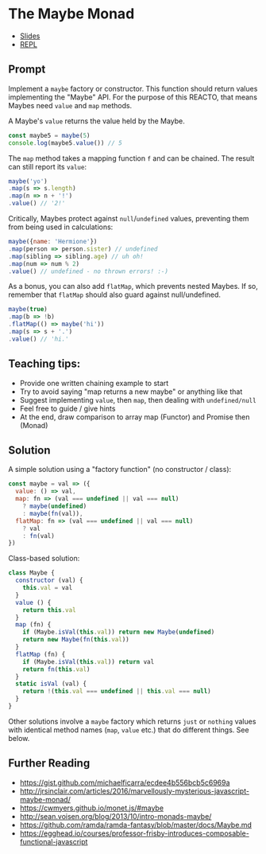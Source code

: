 # The Maybe Monad

* [Slides](https://slides.com/fullstack/maybe)
* [REPL](https://repl.it/GnkV/4)

## Prompt

Implement a `maybe` factory or constructor. This function should return values implementing the "Maybe" API. For the purpose of this REACTO, that means Maybes need `value` and `map` methods.

A Maybe's `value` returns the value held by the Maybe.

```js
const maybe5 = maybe(5)
console.log(maybe5.value()) // 5
```

The `map` method takes a mapping function `f` and can be chained. The result can still report its `value`:

```js
maybe('yo')
.map(s => s.length)
.map(n => n + '!')
.value() // '2!'
```

Critically, Maybes protect against `null`/`undefined` values, preventing them from being used in calculations:

```js
maybe({name: 'Hermione'})
.map(person => person.sister) // undefined
.map(sibling => sibling.age) // uh oh!
.map(num => num % 2)
.value() // undefined - no thrown errors! :-)
```

As a bonus, you can also add `flatMap`, which prevents nested Maybes. If so, remember that `flatMap` should also guard against null/undefined.

```js
maybe(true)
.map(b => !b)
.flatMap(() => maybe('hi'))
.map(s => s + '.')
.value() // 'hi.'
```

## Teaching tips:

* Provide one written chaining example to start
* Try to avoid saying "map returns a new maybe" or anything like that
* Suggest implementing `value`, then `map`, then dealing with `undefined/null`
* Feel free to guide / give hints
* At the end, draw comparison to array map (Functor) and Promise then (Monad)

## Solution

A simple solution using a "factory function" (no constructor / class):

```js
const maybe = val => ({
  value: () => val,
  map: fn => (val === undefined || val === null)
    ? maybe(undefined)
    : maybe(fn(val)),
  flatMap: fn => (val === undefined || val === null)
    ? val
    : fn(val)
})
```

Class-based solution:

```js
class Maybe {
  constructor (val) {
    this.val = val
  }
  value () {
    return this.val
  }
  map (fn) {
    if (Maybe.isVal(this.val)) return new Maybe(undefined)
    return new Maybe(fn(this.val))
  }
  flatMap (fn) {
    if (Maybe.isVal(this.val)) return val
    return fn(this.val)
  }
  static isVal (val) {
    return !(this.val === undefined || this.val === null)
  }
}
```

Other solutions involve a `maybe` factory which returns `just` or `nothing` values with identical method names (`map`, `value` etc.) that do different things. See below.

## Further Reading

* https://gist.github.com/michaelficarra/ecdee4b556bcb5c6969a
* http://jrsinclair.com/articles/2016/marvellously-mysterious-javascript-maybe-monad/
* https://cwmyers.github.io/monet.js/#maybe
* http://sean.voisen.org/blog/2013/10/intro-monads-maybe/
* https://github.com/ramda/ramda-fantasy/blob/master/docs/Maybe.md
* https://egghead.io/courses/professor-frisby-introduces-composable-functional-javascript
